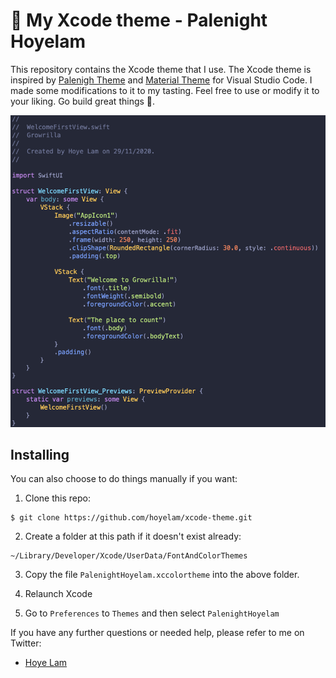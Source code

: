 # 🎨 My Xcode theme - Palenight Hoyelam

This repository contains the Xcode theme that I use. 
The Xcode theme is inspired by [Palenigh Theme](https://marketplace.visualstudio.com/items?itemName=whizkydee.material-palenight-theme) and [Material Theme](https://marketplace.visualstudio.com/items?itemName=Equinusocio.vsc-material-theme) for Visual Studio Code. 
I made some modifications to it to my tasting. Feel free to use or modify it to your liking. Go build great things 🚀.

![](Preview.png)

## Installing

You can also choose to do things manually if you want:

1. Clone this repo:
```
$ git clone https://github.com/hoyelam/xcode-theme.git
```

2. Create a folder at this path if it doesn't exist already:
```
~/Library/Developer/Xcode/UserData/FontAndColorThemes
```

3. Copy the file `PalenightHoyelam.xccolortheme` into the above folder.

4. Relaunch Xcode

5. Go to `Preferences` to `Themes` and then select `PalenightHoyelam`

If you have any further questions or needed help, please refer to me on Twitter:
* [Hoye Lam](https://twitter.com/hoyelam)
